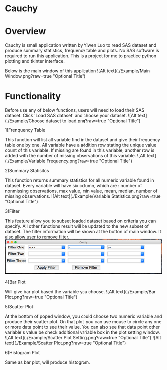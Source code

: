 # Cauchy



# Overview

Cauchy is small application written by Yiwen Luo to read SAS dataset and produce summary statistics, frequency table and plots. No SAS software is required to run this application. This is a project for me to practice python plotting and tkinter interface.

Below is the main window of this application
![Alt text](./Example/Main Window.png?raw=true "Optional Title")
# Functionality
Before use any of below functions, users will need to load their SAS dataset. Click 'Load SAS dataset' and choose your dataset.
![Alt text](./Example/Choose dataset to load.png?raw=true "Optional Title")


1)Frenquency Table

This function will list all variable find in the dataset and give their frequency table one by one. All variable have a addition row stating the unique value count of this variable. If missing are found in this variable, another row is added with the number of missing observations of this variable.
![Alt text](./Example/Variable Frequency.png?raw=true "Optional Title")

2)Summary Statisitcs

This function returns summary statistics for all numeric variable found in dataset. Every variable will have six column, which are : number of nonmissing observations, max value, min value, mean, median, number of missing observations.
![Alt text](./Example/Variable Statistics.png?raw=true "Optional Title")

3)Filter

This feature allow you to subset loaded dataset based on criteria you can specify. All other functions result will be updated to the new subset of dataset. The filter information will be shown at the botton of main window. It also allow user to remove filter.
![Alt text](./Example/Filter.png?raw=true "Optional Title")

4)Bar Plot

Will give bar plot based the variable you choose.
![Alt text](./Example/Bar Plot.png?raw=true "Optional Title")

5)Scatter Plot

At the bottom of poped window, you could choose two numeric variable and produce their scatter plot. On that plot, you can use mouse to circle any one or more data point to see their value. You can also see that data point other variable's value be check additional variable box in the plot setting window.
![Alt text](./Example/Scatter Plot Setting.png?raw=true "Optional Title")
![Alt text](./Example/Scatter Plot.png?raw=true "Optional Title")


6)Histogram Plot

Same as bar plot, will produce histogram.







